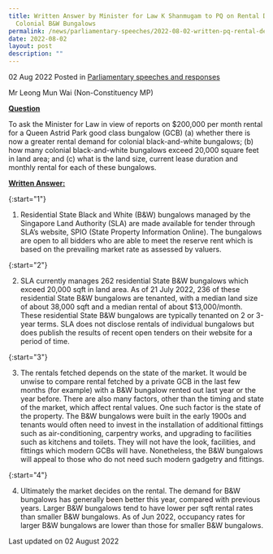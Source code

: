 ```yaml
---
title: Written Answer by Minister for Law K Shanmugam to PQ on Rental Demand for
  Colonial B&W Bungalows
permalink: /news/parliamentary-speeches/2022-08-02-written-pq-rental-demand-colonial-black-and-white-bungalows
date: 2022-08-02
layout: post
description: ""
---
```

02 Aug 2022 Posted in [Parliamentary speeches and responses](/news/parliamentary-speeches)

Mr Leong Mun Wai (Non-Constituency MP)
  
**<b><u>Question</u></b>** 

To ask the Minister for Law in view of reports on $200,000 per month rental for a Queen Astrid Park good class bungalow (GCB) (a) whether there is now a greater rental demand for colonial black-and-white bungalows; (b) how many colonial black-and-white bungalows exceed 20,000 square feet in land area; and (c) what is the land size, current lease duration and monthly rental for each of these bungalows.

<b><u>Written Answer:</u></b> 

{:start="1"}

1. Residential State Black and White (B&W) bungalows managed by the Singapore Land Authority (SLA) are made available for tender through SLA’s website, SPIO (State Property Information Online). The bungalows are open to all bidders who are able to meet the reserve rent which is based on the prevailing market rate as assessed by valuers.

{:start="2"}

2.  SLA currently manages 262 residential State B&W bungalows which exceed 20,000 sqft in land area. As of 21 July 2022, 236 of these residential State B&W bungalows are tenanted, with a median land size of about 38,000 sqft and a median rental of about $13,000/month. These residential State B&W bungalows are typically tenanted on 2 or 3-year terms. SLA does not disclose rentals of individual bungalows but does publish the results of recent open tenders on their website for a period of time.

{:start="3"}

3. The rentals fetched depends on the state of the market. It would be unwise to compare rental fetched by a private GCB in the last few months (for example) with a B&W bungalow rented out last year or the year before. There are also many factors, other than the timing and state of the market, which affect rental values. One such factor is the state of the property. The B&W bungalows were built in the early 1900s and tenants would often need to invest in the installation of additional fittings such as air-conditioning, carpentry works, and upgrading to facilities such as kitchens and toilets. They will not have the look, facilities, and fittings which modern GCBs will have. Nonetheless, the B&W bungalows will appeal to those who do not need such modern gadgetry and fittings.

{:start="4"}

4. Ultimately the market decides on the rental. The demand for B&W bungalows has generally been better this year, compared with previous years. Larger B&W bungalows tend to have lower per sqft rental rates than smaller B&W bungalows. As of Jun 2022, occupancy rates for larger B&W bungalows are lower than those for smaller B&W bungalows.

<p class="right-side-updated">Last updated on 02 August 2022</p>